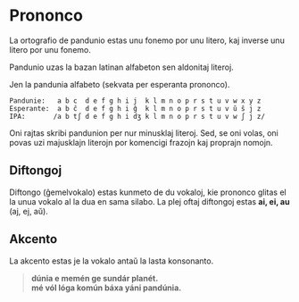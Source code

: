 Prononco
========

La ortografio de pandunio estas unu fonemo por unu litero, kaj inverse unu litero por unu fonemo.

Pandunio uzas la bazan latinan alfabeton sen aldonitaj literoj.

Jen la pandunia alfabeto (sekvata per esperanta prononco).

    Pandunie:   a b c  d e f g h i j  k l m n o p r s t u v w x y z
    Esperante:  a b ĉ  d e f g h i ĝ  k l m n o p r s t u v ŭ ŝ j z
    IPA:       /a b tʃ d e f g h i dʒ k l m n o p r s t u v w ʃ j z/


Oni rajtas skribi pandunion per nur minusklaj literoj. Sed, se oni volas, oni povas uzi majusklajn literojn por komencigi frazojn kaj proprajn nomojn.


Diftongoj
---------

Diftongo (ĝemelvokalo) estas kunmeto de du vokaloj, kie prononco glitas el la unua vokalo al la dua en sama silabo. La plej oftaj diftongoj estas **ai, ei, au** (aj, ej, aŭ).


Akcento
-------

La akcento estas je la vokalo antaŭ la lasta konsonanto.

> **dúnia e memén ge sundár planét.**  
> **mé vól lóga komún báxa yáni pandúnia.**  

